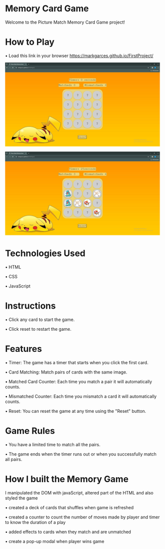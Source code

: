 # Memory Card Game

Welcome to the Picture Match Memory Card Game project!

# How to Play

• Load this link in your browser https://markgarces.github.io/FirstProject/

![Alt text](image.png)

![Alt text](image-3.png)

# Technologies Used

• HTML

• CSS

• JavaScript


# Instructions 

• Click any card to start the game.

• Click reset to restart the game.

# Features 

• Timer: The game has a timer that starts when you click the first card.

• Card Matching: Match pairs of cards with the same image.

• Matched Card Counter: Each time you match a pair it will automatically counts.

• Mismatched Counter: Each time you mismatch a card it will automatically counts.

• Reset: You can reset the game at any time using the "Reset" button.

# Game Rules

• You have a limited time to match all the pairs.

• The game ends when the timer runs out or when you successfully match all pairs.

# How I built the Memory Game

I manipulated the DOM with javaScript, altered part of the HTML and also styled the game

• created a deck of cards that shuffles when game is refreshed

• created a counter to count the number of moves made by player and timer to know the duration of a play

• added effects to cards when they match and are unmatched

• create a pop-up modal when player wins game
